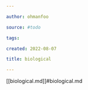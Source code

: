 ```yaml
---

author: ohmanfoo

source: #todo

tags: 

created: 2022-08-07

title: biological

---
```

[[biological.md]]#biological.md